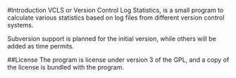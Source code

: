 #Introduction
VCLS or Version Control Log Statistics, is a small program to calculate various statistics based on log files from different version control systems.

Subversion support is planned for the initial version, while others will be added as time permits.

##License
The program is license under version 3 of the GPL, and a copy of the license is bundled with the program. 
